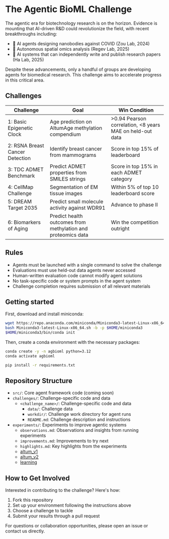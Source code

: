 # The Agentic BioML Challenge

The agentic era for biotechnology research is on the horizon. Evidence is mounting that AI-driven R&D could revolutionize the field, with recent breakthroughs including:
- 🦠 AI agents designing nanobodies against COVID (Zou Lab, 2024)
- 🧬 Autonomous spatial omics analysis (Regev Lab, 2025)
- 📝 AI systems that can independently write and publish research papers (Ha Lab, 2025)

Despite these advancements, only a handful of groups are developing agents for biomedical research. This challenge aims to accelerate progress in this critical area.

## Challenges

| Challenge | Goal | Win Condition |
|-----------|------|---------------|
| 1: Basic Epigenetic Clock | Age prediction on AltumAge methylation compendium | >0.94 Pearson correlation, <8 years MAE on held-out data |
| 2: RSNA Breast Cancer Detection | Identify breast cancer from mammograms | Score in top 15% of leaderboard |
| 3: TDC ADMET Benchmark | Predict ADMET properties from SMILES strings | Score in top 15% in each ADMET category |
| 4: CellMap Challenge | Segmentation of EM tissue images | Within 5% of top 10 leaderboard score |
| 5: DREAM Target 2035 | Predict small molecule activity against WDR91 | Advance to phase II |
| 6: Biomarkers of Aging | Predict health outcomes from methylation and proteomics data | Win the competition outright |

## Rules

- Agents must be launched with a single command to solve the challenge
- Evaluations must use held-out data agents never accessed
- Human-written evaluation code cannot modify agent solutions
- No task-specific code or system prompts in the agent system
- Challenge completion requires submission of all relevant materials

## Getting started

First, download and install miniconda:

```bash
wget https://repo.anaconda.com/miniconda/Miniconda3-latest-Linux-x86_64.sh
bash Miniconda3-latest-Linux-x86_64.sh -b -p $HOME/miniconda3
$HOME/miniconda3/bin/conda init
```

Then, create a conda environment with the necessary packages:

```bash
conda create -y -n agbioml python=3.12
conda activate agbioml

pip install -r requirements.txt
```

## Repository Structure

- `src/`: Core agent framework code (coming soon)
- `challenges/`: Challenge-specific code and data
  - `<challenge_name>/`: Challenge-specific code and data
    - `data/`: Challenge data
    - `workdir/`: Challenge work directory for agent runs
    - `README.md`: Challenge description and instructions
- `experiments/`: Experiments to improve agentic systems
  - `observations.md`: Observations and insights from running experiments
  - `improvements.md`: Improvements to try next
  - `highlights.md`: Key highlights from the experiments
  - [altum_v1](experiments/altum_v1/README.md)
  - [altum_v2](experiments/altum_v2/README.md)
  - [learning](experiments/learning/README.md)

## How to Get Involved

Interested in contributing to the challenge? Here's how:
1. Fork this repository
2. Set up your environment following the instructions above
3. Choose a challenge to tackle
4. Submit your results through a pull request

For questions or collaboration opportunities, please open an issue or contact us directly.







